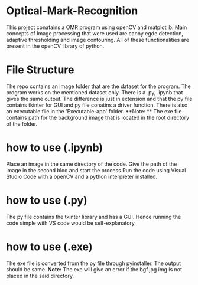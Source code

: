 # Optical-Mark-Recognition
This project conatains a OMR program using openCV and matplotlib. Main concepts of Image processing that were used are canny egde detection, adaptive thresholding and image contouring. All of these functionalities are present in the openCV library of python.

# File Structure
The repo contains an image folder that are the dataset for the program. The program works on the mentioned dataset only. There is a .py, .ipynb that gives the same output. The difference is just in extension and that the py file contains tkinter for GUI and py file conatins a driver function. 
There is also an executable file in the 'Executable-app' folder. **Note: ** The exe file contains path for the background image that is located in the root directory of the folder.

# how to use (.ipynb)
Place an image in the same directory of the code. Give the path of the image in the second bloq and start the process.Run the code using Visual Studio Code with a openCV and a python interpreter installed.

# how to use (.py)
The py file contains the tkinter library and has a GUI. Hence running the code simple with VS code would be self-explanatory

# how to use (.exe)
The exe file is converted from the py file through pyinstaller. The output should be same. **Note:** The exe will give an error if the bgf.jpg img is not placed in the said directory.
